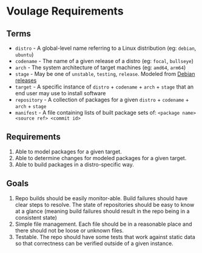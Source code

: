 # Voulage Requirements

## Terms

* `distro` - A global-level name referring to a Linux distribution (eg: `debian`,
`ubuntu`)
* `codename` - The name of a given release of a distro (eg: `focal`, `bullseye`)
* `arch` - The system architecture of target machines (eg: `amd64`, `arm64`)
* `stage` - May be one of `unstable`, `testing`, `release`. Modeled from
[Debian releases]
* `target` - A specific instance of `distro` + `codename` + `arch` + `stage` that
an end user may use to install software
* `repository` - A collection of packages for a given `distro` + `codename` +
`arch` + `stage`
* `manifest` - A file containing lists of built package sets of:
`<package name> <source ref> <commit id>`

## Requirements

1. Able to model packages for a given target.
2. Able to determine changes for modeled packages for a given target.
3. Able to build packages in a distro-specific way.

## Goals

1. Repo builds should be easily monitor-able. Build failures should have clear
steps to resolve. The state of repositories should be easy to know at a glance
(meaning build failures should result in the repo being in a consistent state)
2. Simple file management. Each file should be in a reasonable place and there
should not be loose or unknown files.
3. Testable.  The repo should have some tests that work against static data so
that correctness can be verified outside of a given instance.

[Debian releases]: https://www.debian.org/releases/